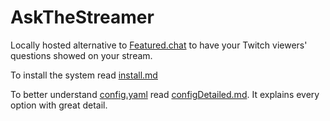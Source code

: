 # AskTheStreamer
Locally hosted alternative to [Featured.chat](https://featured.chat/) to have your Twitch viewers' questions showed on your stream.

To install the system read [install.md](/README/install.md)

To better understand [config.yaml](/config.yaml) read [configDetailed.md](/README/config.md). It explains every option with great detail.
